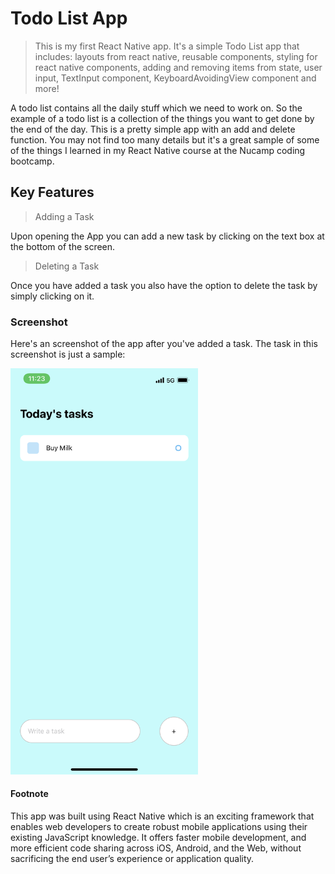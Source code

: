 # Todo List App

>This is my first React Native app. It's a simple Todo List app that includes: layouts from react native, reusable components, styling for react native components, adding and removing items from state, user input, TextInput component, KeyboardAvoidingView component and more!

A todo list contains all the daily stuff which we need to work on. So the example of a todo list is a collection of the things you want to get done by the end of the day. This is a pretty simple app with an add and delete function. You may not find too many details but it's a great sample of some of the things I learned in my React Native course at the Nucamp coding bootcamp.

## Key Features

>Adding a Task

Upon opening the App you can add a new task by clicking on the text box at the bottom of the screen.

>Deleting a Task

Once you have added a task you also have the option to delete the task by simply clicking on it.

### Screenshot

Here's an screenshot of the app after you've added a task. The task in this screenshot is just a sample:

<img src="https://github.com/kemodee/Todo-List-App/blob/main/image0%20(1).png" width="300">

#### Footnote

This app was built using React Native which is an exciting framework that enables web developers to create robust mobile applications using their existing JavaScript knowledge. It offers faster mobile development, and more efficient code sharing across iOS, Android, and the Web, without sacrificing the end user’s experience or application quality. 



